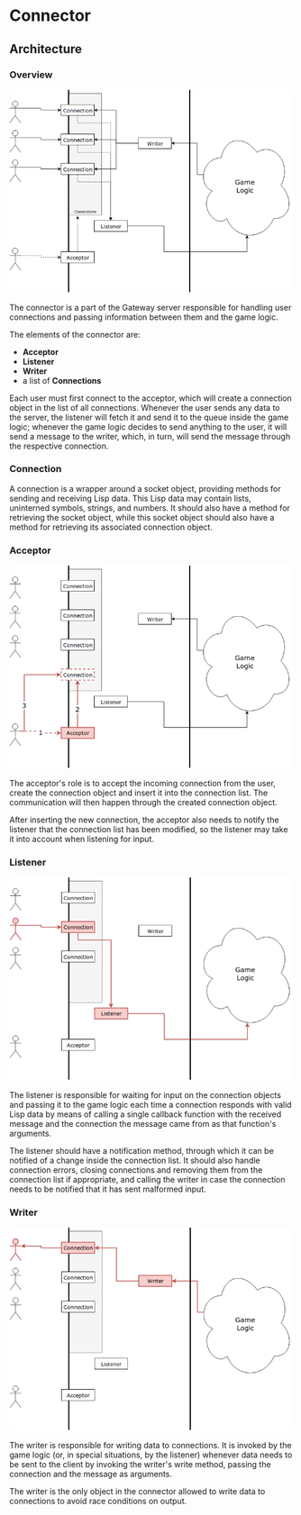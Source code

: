 # Connector

## Architecture

### Overview

![Overview](img/connector-01-overview.png)

The connector is a part of the Gateway server responsible for handling user connections and passing information between them and the game logic.

The elements of the connector are:

  * **Acceptor**
  * **Listener**
  * **Writer**
  * a list of **Connections**

Each user must first connect to the acceptor, which will create a connection object in the list of all connections. Whenever the user sends any data to the server, the listener will fetch it and send it to the queue inside the game logic; whenever the game logic decides to send anything to the user, it will send a message to the writer, which, in turn, will send the message through the respective connection.

### Connection

A connection is a wrapper around a socket object, providing methods for sending and receiving Lisp data. This Lisp data may contain lists, uninterned symbols, strings, and numbers. It should also have a method for retrieving the socket object, while this socket object should also have a method for retrieving its associated connection object.

### Acceptor

![Acceptor](img/connector-02-acceptor.png)

The acceptor's role is to accept the incoming connection from the user, create the connection object and insert it into the connection list. The communication will then happen through the created connection object.

After inserting the new connection, the acceptor also needs to notify the listener that the connection list has been modified, so the listener may take it into account when listening for input.

### Listener

![Listener](img/connector-03-listener.png)

The listener is responsible for waiting for input on the connection objects and passing it to the game logic each time a connection responds with valid Lisp data by means of calling a single callback function with the received message and the connection the message came from as that function's arguments.

The listener should have a notification method, through which it can be notified of a change inside the connection list. It should also handle connection errors, closing connections and removing them from the connection list if appropriate, and calling the writer in case the connection needs to be notified that it has sent malformed input.

### Writer

![Writer](img/connector-04-writer.png)

The writer is responsible for writing data to connections. It is invoked by the game logic (or, in special situations, by the listener) whenever data needs to be sent to the client by invoking the writer's write method, passing the connection and the message as arguments.

The writer is the only object in the connector allowed to write data to connections to avoid race conditions on output.
